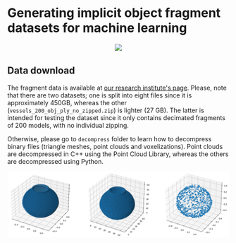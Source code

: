 # Generating implicit object fragment datasets for machine learning

<p align="center">
    <img src="data/readme/teaser.png">
</p>

## Data download

The fragment data is available at <a href="https://s5-ceatic.ujaen.es/fragment-dataset-uja/">our research institute's page</a>. Please, note that there are two datasets; one is split into eight files since it is approximately 450GB, whereas the other (`vessels_200_obj_ply_no_zipped.zip`) is lighter (27 GB). The latter is intended for testing the dataset since it only contains decimated fragments of 200 models, with no individual zipping.

Otherwise, please go to `decompress` folder to learn how to decompress binary files (triangle meshes, point clouds and voxelizations). Point clouds are decompressed in C++ using the Point Cloud Library, whereas the others are decompressed using Python.

<p>
    <img src="data/body/decompress_binaries.png">
</p>

<!--## Training

To compare the performance of popular fracture assembly networks, we used the baseline code of Sellán et al. (2022). It provides DGL-Net, RGL-Net as well as a simple LSTM architecture. We tested our dataset using their artifact dataset, which is the most similar to ours (comes from scanned items), and our light dataset (200 vessels). Although the used networks are far from being perfect, there were some remarkable results such as the one in the following figure.

<p>
    <img src="data/readme/assembled_pieces.png" width="60%">
</p>-->